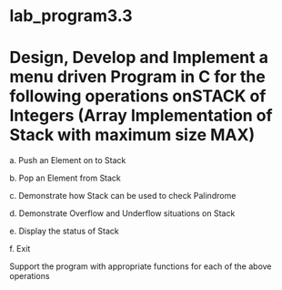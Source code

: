 # lab_program3.3
# Design, Develop and Implement a menu driven Program in C for the following operations onSTACK of Integers (Array Implementation of Stack with maximum size MAX)

a. Push an Element on to Stack

 b. Pop an Element from Stack

c. Demonstrate how Stack can be used to check Palindrome

d. Demonstrate Overflow and Underflow situations on Stack

e. Display the status of Stack

f. Exit

Support the program with appropriate functions for each of the above
operations
